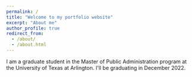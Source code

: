 ```yaml
---
permalink: /
title: "Welcome to my portfolio website"
excerpt: "About me"
author_profile: true
redirect_from: 
  - /about/
  - /about.html
---
```


I am a graduate student in the Master of Public Administration program at the University of Texas at Arlington. I'll be graduating in December 2022. 



